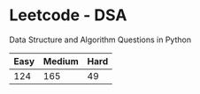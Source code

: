 # Leetcode - DSA

Data Structure and Algorithm Questions in Python

| Easy   |  Medium  | Hard |
|--------|----------|------|
|   124  |    165   |  49  |
